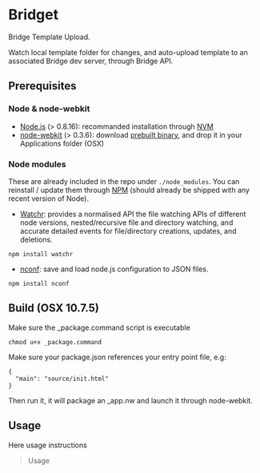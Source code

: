 # Bridget

Bridge Template Upload.

Watch local template folder for changes, and auto-upload template to an associated Bridge dev server, through Bridge API.

## Prerequisites

### Node & node-webkit

- [Node.js](http://nodejs.org/) (> 0.8.16): recommanded installation through [NVM](https://github.com/creationix/nvm)
- [node-webkit](https://github.com/rogerwang/node-webkit) (> 0.3.6): download [prebuilt binary](https://github.com/rogerwang/node-webkit#downloads), and drop it in your Applications folder (OSX)

### Node modules

These are already included in the repo under `./node_modules`.
You can reinstall / update them through [NPM](https://npmjs.org/) (should already be shipped with any recent version of Node).

- [Watchr](https://github.com/bevry/watchr): provides a normalised API the file watching APIs of different node versions, nested/recursive file and directory watching, and accurate detailed events for file/directory creations, updates, and deletions.

```
npm install watchr
```

- [nconf](https://github.com/flatiron/nconf): save and load node.js configuration to JSON files.

```
npm install nconf
```

## Build (OSX 10.7.5)

Make sure the _package.command script is executable

```
chmod u+x _package.command
```

Make sure your package.json references your entry point file, e.g:
```
{
  "main": "source/init.html"
}
```

Then run it, it will package an _app.nw and launch it through node-webkit.

## Usage

Here usage instructions

> Usage

